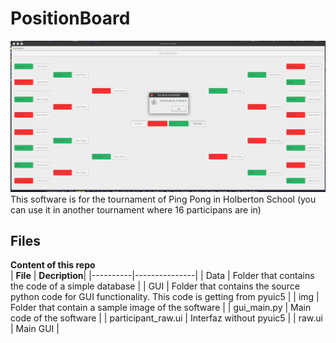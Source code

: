 # PositionBoard
<img src="img/Imagen.png" alt="Install developer terminal" />
This software is for the tournament of Ping Pong in Holberton School (you can use it in another tournament where 16 participans are in)

## Files
   **Content of this repo**    
| **File** | **Decription**|
|----------|---------------|
| Data | Folder that contains the code of a simple database |
| GUI | Folder that contains the source python code for GUI functionality. This code is getting from pyuic5 |
| img | Folder that contain a sample image of the software |
| gui_main.py | Main code of the software |
| participant_raw.ui | Interfaz without pyuic5 |
| raw.ui | Main GUI |


